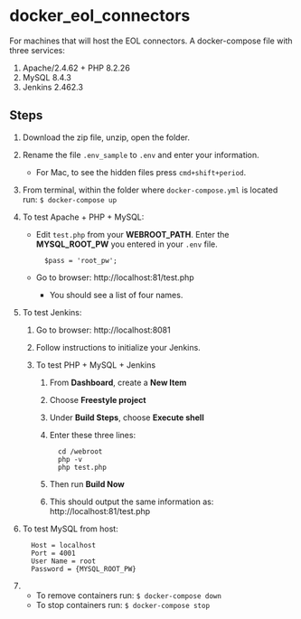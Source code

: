 # docker_eol_connectors

For machines that will host the EOL connectors.
A docker-compose file with three services:

1. Apache/2.4.62 + PHP 8.2.26
2. MySQL 8.4.3
3. Jenkins 2.462.3

## Steps

1. Download the zip file, unzip, open the folder.
2. Rename the file `.env_sample` to `.env` and enter your information.
   - For Mac, to see the hidden files press `cmd+shift+period`.
4. From terminal, within the folder where `docker-compose.yml` is located run: `$ docker-compose up`
5. To test Apache + PHP + MySQL:
      - Edit `test.php` from your **WEBROOT_PATH**. Enter the **MYSQL_ROOT_PW** you entered in your `.env` file.
        
              $pass = 'root_pw';
        
      - Go to browser: http://localhost:81/test.php
        - You should see a list of four names.
6. To test Jenkins:

   1. Go to browser: http://localhost:8081
   2. Follow instructions to initialize your Jenkins.
   3. To test PHP + MySQL + Jenkins

      1. From **Dashboard**, create a **New Item**
      2. Choose **Freestyle project**
      3. Under **Build Steps**, choose **Execute shell**
      4. Enter these three lines:
        
               cd /webroot 
               php -v 
               php test.php

        
         
      6. Then run **Build Now**
      7. This should output the same information as: http://localhost:81/test.php

7. To test MySQL from host:
        
         Host = localhost
         Port = 4001
         User Name = root
         Password = {MYSQL_ROOT_PW}
               
        
8. - To remove containers run: `$ docker-compose down`
   - To stop containers run: `$ docker-compose stop` 
